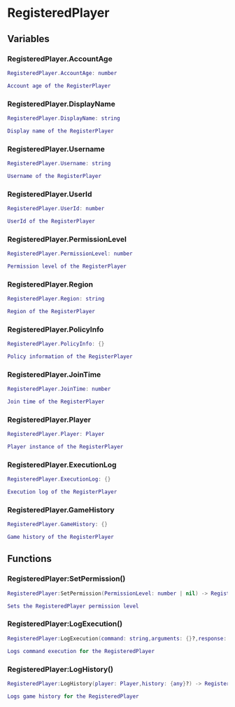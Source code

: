 # RegisteredPlayer

## Variables

### RegisteredPlayer.AccountAge

```lua
RegisteredPlayer.AccountAge: number

Account age of the RegisterPlayer
```

### RegisteredPlayer.DisplayName

```lua
RegisteredPlayer.DisplayName: string

Display name of the RegisterPlayer
```

### RegisteredPlayer.Username

```lua
RegisteredPlayer.Username: string

Username of the RegisterPlayer
```

### RegisteredPlayer.UserId

```lua
RegisteredPlayer.UserId: number

UserId of the RegisterPlayer
```

### RegisteredPlayer.PermissionLevel

```lua
RegisteredPlayer.PermissionLevel: number

Permission level of the RegisterPlayer
```

### RegisteredPlayer.Region

```lua
RegisteredPlayer.Region: string

Region of the RegisterPlayer
```

### RegisteredPlayer.PolicyInfo

```lua
RegisteredPlayer.PolicyInfo: {}

Policy information of the RegisterPlayer
```

### RegisteredPlayer.JoinTime

```lua
RegisteredPlayer.JoinTime: number

Join time of the RegisterPlayer
```

### RegisteredPlayer.Player

```lua
RegisteredPlayer.Player: Player

Player instance of the RegisterPlayer
```

### RegisteredPlayer.ExecutionLog

```lua
RegisteredPlayer.ExecutionLog: {}

Execution log of the RegisterPlayer
```

### RegisteredPlayer.GameHistory

```lua
RegisteredPlayer.GameHistory: {}

Game history of the RegisterPlayer
```

## Functions

### RegisteredPlayer:SetPermission()

```lua
RegisteredPlayer:SetPermission(PermissionLevel: number | nil) -> RegisterPlayer.PermissionLevel

Sets the RegisteredPlayer permission level
```

### RegisteredPlayer:LogExecution()

```lua
RegisteredPlayer:LogExecution(command: string,arguments: {}?,response: any) -> RegisterPlayer

Logs command execution for the RegisteredPlayer
```

### RegisteredPlayer:LogHistory()

```lua
RegisteredPlayer:LogHistory(player: Player,history: {any}?) -> RegisterPlayer

Logs game history for the RegisteredPlayer
```
